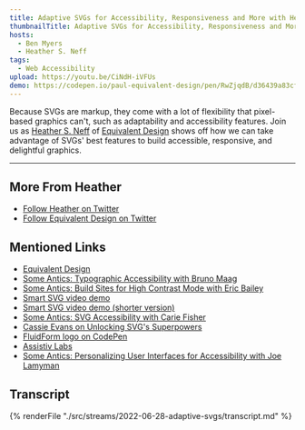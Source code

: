 ```yaml
---
title: Adaptive SVGs for Accessibility, Responsiveness and More with Heather S. Neff
thumbnailTitle: Adaptive SVGs for Accessibility, Responsiveness and More
hosts:
  - Ben Myers
  - Heather S. Neff
tags:
  - Web Accessibility
upload: https://youtu.be/CiNdH-iVFUs
demo: https://codepen.io/paul-equivalent-design/pen/RwZjqdB/d36439a83cf0c1dad5e2f9d6aa73d3f8?editors=1100
---
```


Because SVGs are markup, they come with a lot of flexibility that pixel-based graphics can't, such as adaptability and accessibility features. Join us as [Heather S. Neff](https://twitter.com/HeatherSNeff) of [Equivalent Design](https://equivalent.design) shows off how we can take advantage of SVGs' best features to build accessible, responsive, and delightful graphics.

---

## More From Heather

- [Follow Heather on Twitter](https://twitter.com/HeatherSNeff)
- [Follow Equivalent Design on Twitter](https://twitter.com/EquivalentUX)

## Mentioned Links

- [Equivalent Design](https://equivalent.design)
- [Some Antics: Typographic Accessibility with Bruno Maag](/typographic-accessibility/)
- [Some Antics: Build Sites for High Contrast Mode with Eric Bailey](/high-contrast-mode/)
- [Smart SVG video demo](https://vimeo.com/703333301)
- [Smart SVG video demo (shorter version)](https://vimeo.com/724618412)
- [Some Antics: SVG Accessibility with Carie Fisher](/svg-accessibility/)
- [Cassie Evans on Unlocking SVG's Superpowers](https://www.youtube.com/watch?v=qXHuC9h2vZc)
- [FluidForm logo on CodePen](https://codepen.io/paul-equivalent-design/pen/RwZjqdB/d36439a83cf0c1dad5e2f9d6aa73d3f8?editors=1100)
- [Assistiv Labs](https://assistivlabs.com)
- [Some Antics: Personalizing User Interfaces for Accessibility with Joe Lamyman](/personalizing-for-accessibility/)

## Transcript

{% renderFile "./src/streams/2022-06-28-adaptive-svgs/transcript.md" %}